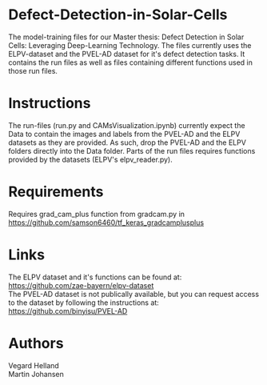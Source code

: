 # Defect-Detection-in-Solar-Cells
The model-training files for our Master thesis: Defect Detection in Solar Cells: Leveraging Deep-Learning Technology. The files currently uses the ELPV-dataset and the PVEL-AD dataset for it's defect detection tasks. It contains the run files as well as files containing different functions used in those run files.

# Instructions
The run-files (run.py and CAMsVisualization.ipynb) currently expect the Data to contain the images and labels from the PVEL-AD and the ELPV datasets as they are provided. As such, drop the PVEL-AD and the ELPV folders directly into the Data folder. Parts of the run files requires functions provided by the datasets (ELPV's elpv_reader.py).

# Requirements
Requires grad_cam_plus function from gradcam.py in https://github.com/samson6460/tf_keras_gradcamplusplus

# Links

The ELPV dataset and it's functions can be found at: https://github.com/zae-bayern/elpv-dataset <br />
The PVEL-AD dataset is not publically available, but you can request access to the dataset by following the instructions at: https://github.com/binyisu/PVEL-AD

# Authors
Vegard Helland <br />
Martin Johansen
